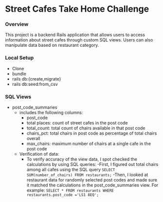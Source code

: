 # Street Cafes Take Home Challenge

### Overview

This project is a backend Rails application that allows users to access information about street cafes through custom SQL views. Users can also manipulate data based on restaurant category.

### Local Setup

- Clone
- bundle
- rails db:{create,migrate}
- rails db:seed:from_csv

### SQL Views

- post_code_summaries
  - includes the following columns:
    - post_code
    - total places: count of street cafes in the post code
    - total_count: total count of chairs available in that post code
    - chairs_pct: total chairs in post code as percentage of total chairs overall
    - max_chairs: maximum number of chairs at a single cafe in the post code
  - Verification of data:
    - To verify accuracy of the view data, I spot checked the calculations by using SQL queries:
      -First, I figured out total chairs among all cafes using the SQL query ```SELECT SUM(number_of_chairs) FROM restaurants;```
      -Then, I looked at restaurant data for randomly selected post codes and made sure it matched the calculations in the post_code_summaries view. For example: ```SELECT * FROM restaurants WHERE restaurants.post_code ='LS1 8EQ';```
